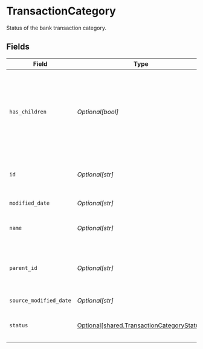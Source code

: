 # TransactionCategory

Status of the bank transaction category.


## Fields

| Field                                                                                                       | Type                                                                                                        | Required                                                                                                    | Description                                                                                                 | Example                                                                                                     |
| ----------------------------------------------------------------------------------------------------------- | ----------------------------------------------------------------------------------------------------------- | ----------------------------------------------------------------------------------------------------------- | ----------------------------------------------------------------------------------------------------------- | ----------------------------------------------------------------------------------------------------------- |
| `has_children`                                                                                              | *Optional[bool]*                                                                                            | :heavy_minus_sign:                                                                                          | A Boolean indicating whether there are other bank transaction categories beneath this one in the hierarchy. |                                                                                                             |
| `id`                                                                                                        | *Optional[str]*                                                                                             | :heavy_check_mark:                                                                                          | The unique identifier of the bank transaction category.                                                     |                                                                                                             |
| `modified_date`                                                                                             | *Optional[str]*                                                                                             | :heavy_minus_sign:                                                                                          | N/A                                                                                                         | 2022-10-23T00:00:00.000Z                                                                                    |
| `name`                                                                                                      | *Optional[str]*                                                                                             | :heavy_check_mark:                                                                                          | The name of the bank transaction category.                                                                  |                                                                                                             |
| `parent_id`                                                                                                 | *Optional[str]*                                                                                             | :heavy_minus_sign:                                                                                          | The unique identifier of the parent bank transaction category.                                              |                                                                                                             |
| `source_modified_date`                                                                                      | *Optional[str]*                                                                                             | :heavy_minus_sign:                                                                                          | N/A                                                                                                         | 2022-10-23T00:00:00.000Z                                                                                    |
| `status`                                                                                                    | [Optional[shared.TransactionCategoryStatus]](undefined/models/shared/transactioncategorystatus.md)          | :heavy_minus_sign:                                                                                          | The status of the transaction category.                                                                     |                                                                                                             |